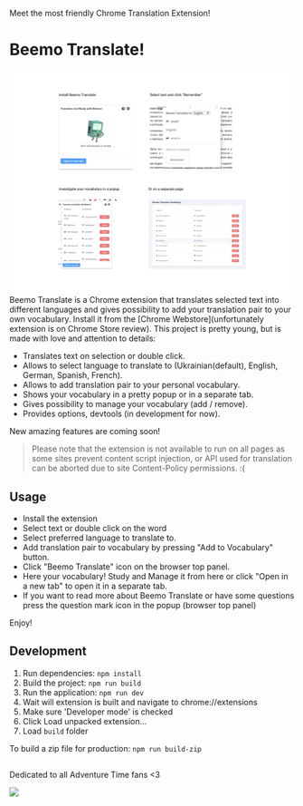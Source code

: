 Meet the most friendly Chrome Translation Extension!

# Beemo Translate!

![](screenshot.png)
Beemo Translate is a Chrome extension that translates selected text into different languages and gives possibility
to add your translation pair to your own vocabulary.
Install it from the [Chrome Webstore](unfortunately extension is on Chrome Store review).
This project is pretty young, but is made with love and attention to details:

- Translates text on selection or double click.
- Allows to select language to translate to (Ukrainian(default), English, German, Spanish, French). 
- Allows to add translation pair to your personal vocabulary.
- Shows your vocabulary in a pretty popup or in a separate tab.
- Gives possibility to manage your vocabulary (add / remove).
- Provides options, devtools (in development for now).

New amazing features are coming soon!

> Please note that the extension is not available to run on all pages as some sites prevent
content script injection, or API used for translation can be aborted due to site Content-Policy permissions. 
:(

## Usage

- Install the extension
- Select text or double click on the word
- Select preferred language to translate to.
- Add translation pair to vocabulary by pressing "Add to Vocabulary" button.
- Click "Beemo Translate" icon on the browser top panel.
- Here your vocabulary! Study and Manage it from here or click "Open in a new tab" to open it in a separate tab.
- If you want to read more about Beemo Translate or have some questions press the question mark icon in the popup (browser top panel)

Enjoy!

## Development

1. Run dependencies: `npm install`
2. Build the project: `npm run build`
3. Run the application: `npm run dev`
4. Wait will extension is built and navigate to chrome://extensions
5. Make sure 'Developer mode' is checked
6. Click Load unpacked extension...
7. Load `build` folder

To build a zip file for production: `npm run build-zip`

## 
Dedicated to all Adventure Time fans <3

![](https://orig00.deviantart.net/40d9/f/2012/221/5/b/beemo_dancing_by_norrling-d5afmpo.gif)
